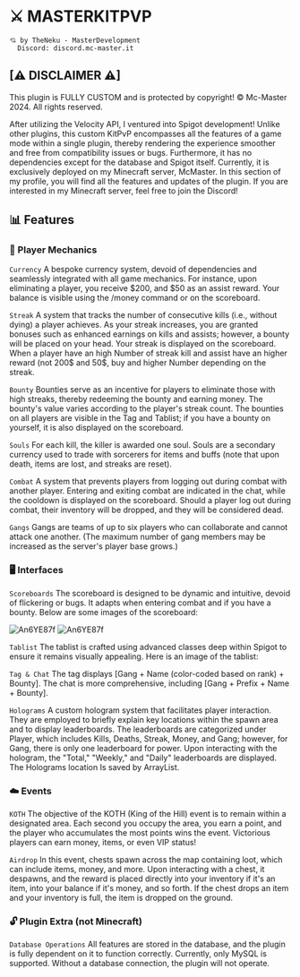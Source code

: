 # ⚔️ MASTERKITPVP

```
💘 by TheNeku - MasterDevelopment
  Discord: discord.mc-master.it
```

## [⚠ DISCLAIMER ⚠]
This plugin is FULLY CUSTOM and is protected by copyright! © Mc-Master 2024. All rights reserved.

After utilizing the Velocity API, I ventured into Spigot development! Unlike other plugins, this custom KitPvP encompasses all the features of a game mode within a single plugin, thereby rendering the experience smoother and free from compatibility issues or bugs. Furthermore, it has no dependencies except for the database and Spigot itself. Currently, it is exclusively deployed on my Minecraft server, McMaster. In this section of my profile, you will find all the features and updates of the plugin. If you are interested in my Minecraft server, feel free to join the Discord!

## 📊 Features

### 👤 Player Mechanics

`Currency` A bespoke currency system, devoid of dependencies and seamlessly integrated with all game mechanics. For instance, upon eliminating a player, you receive $200, and $50 as an assist reward. Your balance is visible using the /money command or on the scoreboard.

`Streak` A system that tracks the number of consecutive kills (i.e., without dying) a player achieves. As your streak increases, you are granted bonuses such as enhanced earnings on kills and assists; however, a bounty will be placed on your head. Your streak is displayed on the scoreboard. When a player have an high Number of streak kill and assist have an higher reward (not 200$ and 50$, buy and higher Number depending on the streak.

`Bounty` Bounties serve as an incentive for players to eliminate those with high streaks, thereby redeeming the bounty and earning money. The bounty's value varies according to the player's streak count. The bounties on all players are visible in the Tag and Tablist; if you have a bounty on yourself, it is also displayed on the scoreboard.

`Souls` For each kill, the killer is awarded one soul. Souls are a secondary currency used to trade with sorcerers for items and buffs (note that upon death, items are lost, and streaks are reset).

`Combat` A system that prevents players from logging out during combat with another player. Entering and exiting combat are indicated in the chat, while the cooldown is displayed on the scoreboard. Should a player log out during combat, their inventory will be dropped, and they will be considered dead.

`Gangs` Gangs are teams of up to six players who can collaborate and cannot attack one another. (The maximum number of gang members may be increased as the server's player base grows.)

### 🖥️ Interfaces

`Scoreboards` The scoreboard is designed to be dynamic and intuitive, devoid of flickering or bugs. It adapts when entering combat and if you have a bounty. Below are some images of the scoreboard:

![An6YE87f](https://github.com/user-attachments/assets/3e8fda6a-f7ba-4ffd-a59b-bbcd3b6f19d6)
![An6YE87f](https://github.com/user-attachments/assets/1bfa0f46-c60f-4d35-8b85-3ee0a0760d4f)



`Tablist` The tablist is crafted using advanced classes deep within Spigot to ensure it remains visually appealing. Here is an image of the tablist:

`Tag & Chat` The tag displays [Gang + Name (color-coded based on rank) + Bounty]. The chat is more comprehensive, including [Gang + Prefix + Name + Bounty].

`Holograms` A custom hologram system that facilitates player interaction. They are employed to briefly explain key locations within the spawn area and to display leaderboards. The leaderboards are categorized under Player, which includes Kills, Deaths, Streak, Money, and Gang; however, for Gang, there is only one leaderboard for power. Upon interacting with the hologram, the "Total," "Weekly," and "Daily" leaderboards are displayed. The Holograms location Is saved by ArrayList.

### ☁️ Events

`KOTH` The objective of the KOTH (King of the Hill) event is to remain within a designated area. Each second you occupy the area, you earn a point, and the player who accumulates the most points wins the event. Victorious players can earn money, items, or even VIP status!

`Airdrop` In this event, chests spawn across the map containing loot, which can include items, money, and more. Upon interacting with a chest, it despawns, and the reward is placed directly into your inventory if it's an item, into your balance if it's money, and so forth. If the chest drops an item and your inventory is full, the item is dropped on the ground.

### 🔓 Plugin Extra (not Minecraft)

`Database Operations` All features are stored in the database, and the plugin is fully dependent on it to function correctly. Currently, only MySQL is supported. Without a database connection, the plugin will not operate.


